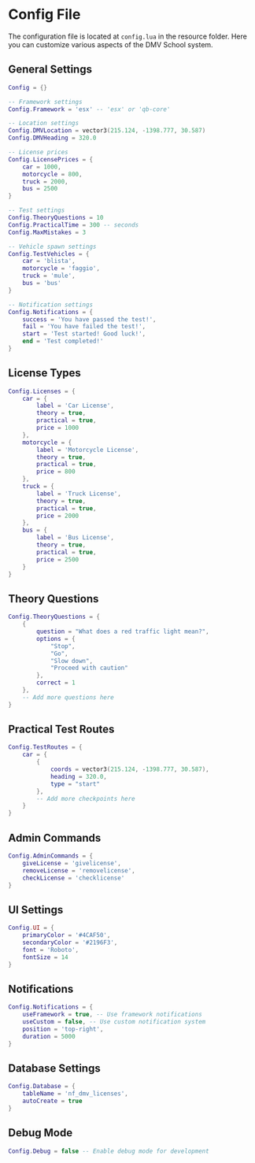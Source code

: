 # Config File

The configuration file is located at `config.lua` in the resource folder. Here you can customize various aspects of the DMV School system.

## General Settings

```lua
Config = {}

-- Framework settings
Config.Framework = 'esx' -- 'esx' or 'qb-core'

-- Location settings
Config.DMVLocation = vector3(215.124, -1398.777, 30.587)
Config.DMVHeading = 320.0

-- License prices
Config.LicensePrices = {
    car = 1000,
    motorcycle = 800,
    truck = 2000,
    bus = 2500
}

-- Test settings
Config.TheoryQuestions = 10
Config.PracticalTime = 300 -- seconds
Config.MaxMistakes = 3

-- Vehicle spawn settings
Config.TestVehicles = {
    car = 'blista',
    motorcycle = 'faggio',
    truck = 'mule',
    bus = 'bus'
}

-- Notification settings
Config.Notifications = {
    success = 'You have passed the test!',
    fail = 'You have failed the test!',
    start = 'Test started! Good luck!',
    end = 'Test completed!'
}
```

## License Types

```lua
Config.Licenses = {
    car = {
        label = 'Car License',
        theory = true,
        practical = true,
        price = 1000
    },
    motorcycle = {
        label = 'Motorcycle License',
        theory = true,
        practical = true,
        price = 800
    },
    truck = {
        label = 'Truck License',
        theory = true,
        practical = true,
        price = 2000
    },
    bus = {
        label = 'Bus License',
        theory = true,
        practical = true,
        price = 2500
    }
}
```

## Theory Questions

```lua
Config.TheoryQuestions = {
    {
        question = "What does a red traffic light mean?",
        options = {
            "Stop",
            "Go",
            "Slow down",
            "Proceed with caution"
        },
        correct = 1
    },
    -- Add more questions here
}
```

## Practical Test Routes

```lua
Config.TestRoutes = {
    car = {
        {
            coords = vector3(215.124, -1398.777, 30.587),
            heading = 320.0,
            type = "start"
        },
        -- Add more checkpoints here
    }
}
```

## Admin Commands

```lua
Config.AdminCommands = {
    giveLicense = 'givelicense',
    removeLicense = 'removelicense',
    checkLicense = 'checklicense'
}
```

## UI Settings

```lua
Config.UI = {
    primaryColor = '#4CAF50',
    secondaryColor = '#2196F3',
    font = 'Roboto',
    fontSize = 14
}
```

## Notifications

```lua
Config.Notifications = {
    useFramework = true, -- Use framework notifications
    useCustom = false, -- Use custom notification system
    position = 'top-right',
    duration = 5000
}
```

## Database Settings

```lua
Config.Database = {
    tableName = 'nf_dmv_licenses',
    autoCreate = true
}
```

## Debug Mode

```lua
Config.Debug = false -- Enable debug mode for development
``` 